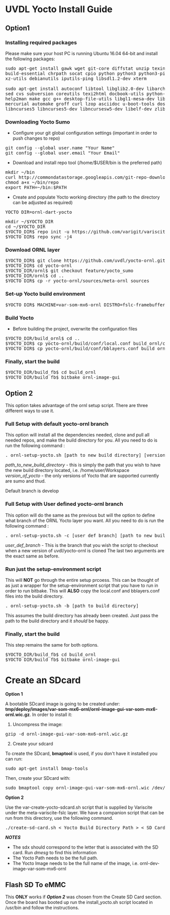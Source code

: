 # UVDL Yocto Install Guide

## Option1

### Installing required packages

Please make sure your host PC is running Ubuntu 16.04 64-bit and install the following packages:

<pre>
sudo apt-get install gawk wget git-core diffstat unzip texinfo gcc-multilib \
build-essential chrpath socat cpio python python3 python3-pip python3-pexpect \
xz-utils debianutils iputils-ping libsdl1.2-dev xterm

sudo apt-get install autoconf libtool libglib2.0-dev libarchive-dev python-git \
sed cvs subversion coreutils texi2html docbook-utils python-pysqlite2 \
help2man make gcc g++ desktop-file-utils libgl1-mesa-dev libglu1-mesa-dev \
mercurial automake groff curl lzop asciidoc u-boot-tools dos2unix mtd-utils pv \
libncurses5 libncurses5-dev libncursesw5-dev libelf-dev zlib1g-dev
</pre>

### Downloading Yocto Sumo

- Configure your git global configuration settings (important in order to push changes to repo)

<pre>
git config --global user.name "Your Name"
git config --global user.email "Your Email"
</pre>

- Download and install repo tool (/home/$USER/bin is the preferred path)

<pre>
mkdir ~/bin
curl http://commondatastorage.googleapis.com/git-repo-downloads/repo > ~/bin/repo
chmod a+x ~/bin/repo
export PATH=~/bin:$PATH
</pre>

- Create and populate Yocto working directory (the path to the directory can be adjusted as required)

<pre>
YOCTO_DIR=ornl-dart-yocto
</pre>

<pre>
mkdir ~/$YOCTO_DIR
cd ~/$YOCTO_DIR
$YOCTO_DIR$ repo init -u https://github.com/varigit/variscite-bsp-platform.git -b sumo
$YOCTO_DIR$ repo sync -j4
</pre>

### Download ORNL layer

<pre>
$YOCTO_DIR$ git clone https://github.com/uvdl/yocto-ornl.git
$YOCTO_DIR$ cd yocto-ornl
$YOCTO_DIR/ornl$ git checkout feature/yocto_sumo
$YOCTO_DIR/ornl$ cd ..
$YOCTO_DIR$ cp -r yocto-ornl/sources/meta-ornl sources
</pre>

### Set-up Yocto build environment

<pre>
$YOCTO_DIR$ MACHINE=var-som-mx6-ornl DISTRO=fslc-framebuffer . setup-environment build_ornl
</pre>

### Build Yocto

- Before building the project, overwrite the configuration files

<pre>
$YOCTO_DIR/build_ornl$ cd ..
$YOCTO_DIR$ cp yocto-ornl/build/conf/local.conf build_ornl/conf/
$YOCTO_DIR$ cp yocto-ornl/build/conf/bblayers.conf build_ornl/conf/
</pre>

### Finally, start the build

<pre>
$YOCTO_DIR/build_fb$ cd build_ornl
$YOCTO_DIR/build_fb$ bitbake ornl-image-gui
</pre>

## Option 2

This option takes advantage of the ornl setup script. There are three different ways to use it.

### Full Setup with default yocto-ornl branch

This option will install all the dependencies needed, clone and pull all needed repos, and make the build directory for you.  All you need to do is
run the following command : 

<pre>
. ornl-setup-yocto.sh [path_to_new_build_directory] [version_of_yocto]
</pre>

*path_to_new_build_directory* - this is simply the path that you wish to have the new build directory located, i.e. /home/user/Workspace
*version_of_yocto* - the only versions of Yocto that are supported currently are sumo and thud.

Default branch is develop

### Full Setup with User defined yocto-ornl branch

This option will do the same as the previous but will the option to define what branch of the ORNL Yocto layer you want. All you need to do is
run the following command : 

<pre>
. ornl-setup-yocto.sh -c [user_def_branch] [path_to_new_build_directory] [version_of_yocto]
</pre>

*user_def_branch* - This is the branch that you wish the script to checkout when a new version of uvdl/yocto-ornl is cloned
The last two arguments are the exact same as before.

### Run just the setup-environment script

This will **NOT** go through the entire setup prcoess.  This can be thought of as just a wrapper for the setup-environment script that you have to
run in order to run bitbake.  This will **ALSO** copy the local.conf and bblayers.conf files into the build directory.  

<pre>
. ornl-setup-yocto.sh -b [path_to_build_directory]
</pre>

This assumes the build directory has already been created.  Just pass the path to the build directory and it *should* be happy.

### Finally, start the build

This step remains the same for both options.

<pre>
$YOCTO_DIR/build_fb$ cd build_ornl
$YOCTO_DIR/build_fb$ bitbake ornl-image-gui
</pre>

# Create an SDcard

**Option 1**

A bootable SDcard image is going to be created under: **tmp/deploy/images/var-som-mx6-ornl/ornl-image-gui-var-som-mx6-ornl.wic.gz**. In order to install it:

1. Uncompress the image:

<pre>
gzip -d ornl-image-gui-var-som-mx6-ornl.wic.gz
</pre>

2. Create your sdcard

To create the SDcard, **bmaptool** is used, if you don't have it installed you can run:

<pre>
sudo apt-get install bmap-tools
</pre>

Then, create your SDcard with:

<pre>
sudo bmaptool copy ornl-image-gui-var-som-mx6-ornl.wic /dev/sdX --nobmap
</pre>

**Option 2**

Use the var-create-yocto-sdcard.sh script that is supplied by Variscite under the meta-variscite-fslc layer.  We have a companion script that can be run from this directory, use the following command.

<pre>
./create-sd-card.sh < Yocto_Build_Directory_Path > < SD_Card_Device_File > < Yocto_Image >
</pre>

***NOTES***
- The sdx should correspond to the letter that is associated with the SD card. Run *dmesg* to find this information
- The Yocto Path needs to be the full path.
- The Yocto Image needs to be the full name of the image, i.e. ornl-dev-image-var-som-mx6-ornl   

## Flash SD To eMMC

This **ONLY** works if ***Option 2*** was chosen from the Create SD Card section.  Once the board has booted up run the install_yocto.sh script located in /usr/bin and follow the instructions.